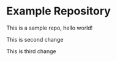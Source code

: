 # Example Repository
This is a sample repo, hello world!

This is second change

This is third change
